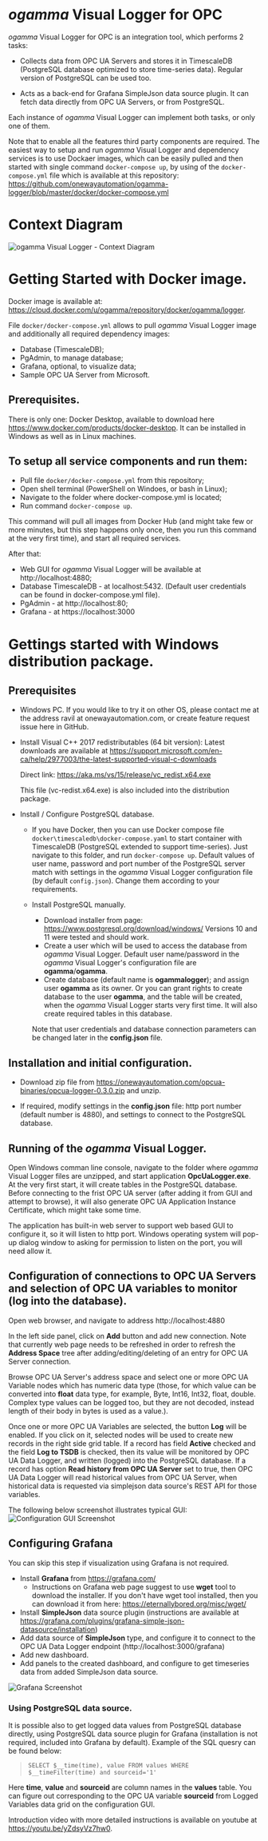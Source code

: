 # *ogamma* Visual Logger for OPC

*ogamma* Visual Logger for OPC is an integration tool, which performs 2 tasks:

* Collects data from OPC UA Servers and stores it in TimescaleDB (PostgreSQL database optimized to store time-series data). Regular version of PostgreSQL can be used too.

* Acts as a back-end for Grafana SimpleJson data source plugin. It can fetch data directly from OPC UA Servers, or from PostgreSQL. 

Each instance of *ogamma* Visual Logger can implement both tasks, or only one of them.

Note that to enable all the features third party components are required.  The easiest way to setup and run *ogamma* Visual Logger and dependency services is to use Dockaer images, which can be easily pulled and then started with single command ``docker-compose up``, by using of the ``docker-compose.yml`` file which is available at this repository: https://github.com/onewayautomation/ogamma-logger/blob/master/docker/docker-compose.yml

# Context Diagram
![*ogamma* Visual Logger - Context Diagram](https://raw.githubusercontent.com/onewayautomation/ogamma-logger/master/ContextDiagram.png)

# Getting Started with Docker image.

Docker image is available at: https://cloud.docker.com/u/ogamma/repository/docker/ogamma/logger.

File ``docker/docker-compose.yml`` allows to pull *ogamma* Visual Logger image and additionally all required dependency images:
* Database (TimescaleDB);
* PgAdmin, to manage database;
* Grafana, optional, to visualize data;
* Sample OPC UA Server from Microsoft.

## Prerequisites.

There is only one: Docker Desktop, available to download here https://www.docker.com/products/docker-desktop. It can be installed in Windows as well as in Linux machines.

## To setup all service components and run them:

* Pull file ``docker/docker-compose.yml`` from this repository;
* Open shell terminal (PowerShell on Windoes, or bash in Linux);
* Navigate to the folder where docker-compose.yml is located;
* Run command ``docker-compose up``.

This command will pull all images from Docker Hub (and might take few or more minutes, but this step happens only once, then you run this command at the very first time), and start all required services.

After that:
* Web GUI for *ogamma* Visual Logger will be available at http://localhost:4880;
* Database TimescaleDB - at localhost:5432. (Default user credentials can be found in docker-compose.yml file).
* PgAdmin - at http://localhost:80;
* Grafana - at https://localhost:3000

# Gettings started with Windows distribution package.

## Prerequisites

* Windows PC. 
  If you would like to try it on other OS, please contact me at the address ravil at onewayautomation.com, or create feature request issue here in GitHub. 

* Install Visual C++ 2017 redistributables (64 bit version):
  Latest downloads are available at https://support.microsoft.com/en-ca/help/2977003/the-latest-supported-visual-c-downloads
  
  Direct link: https://aka.ms/vs/15/release/vc_redist.x64.exe

	This file (vc-redist.x64.exe) is also included into the distribution package.

* Install / Configure PostgreSQL database.

  * If you have Docker, then you can use Docker compose file ``docker\timescaledb\docker-compose.yaml`` to start container with TimescaleDB (PostgreSQL extended to support time-series). Just navigate to this folder, and run ``docker-compose up``. Default values of user name, password and port number of the PostgreSQL server match with settings in the *ogamma* Visual Logger configuration file (by default ``config.json``). Change them according to your requirements.

  * Install PostgreSQL manually.
    * Download installer from page: https://www.postgresql.org/download/windows/ Versions 10 and 11 were tested and should work.
    * Create a user which will be used to access the database from *ogamma* Visual Logger. Default user name/password in the *ogamma* Visual Logger's configuration file are **ogamma**/**ogamma**.
    * Create database (default name is **ogammalogger**); and assign user **ogamma** as its owner. Or you can grant rights to create database to the user **ogamma**, and the table will be created, when the *ogamma* Visual Logger starts very first time. It will also create required tables in this database. 
  
	Note that user credentials and database connection parameters can be changed later in the **config.json** file. 
 

## Installation and initial configuration.

* Download zip file from https://onewayautomation.com/opcua-binaries/opcua-logger-0.3.0.zip and unzip.

* If required, modify settings in the **config.json** file: http port number (default number is 4880), and settings to connect to the PostgreSQL database. 

## Running of the *ogamma* Visual Logger.

Open Windows comman line console, navigate to the folder where *ogamma* Visual Logger files are unzipped, and start application **OpcUaLogger.exe**. 
At the very first start, it will create tables in the PostgreSQL database. Before connecting to the frist OPC UA server (after adding it from GUI and attempt to browse), it will also generate OPC UA Application Instance Certificate, which might take some time.

The application has built-in web server to support web based GUI to configure it, so it will listen to http port. Windows operating system will pop-up dialog window to asking for permission to listen on the port, you will need allow it.

## Configuration of connections to OPC UA Servers and selection of OPC UA variables to monitor (log into the database).

Open web browser, and navigate to address http://localhost:4880

In the left side panel, click on **Add** button and add new connection. Note that currently web page needs to be refreshed in order to refresh the **Address Space** tree after adding/editing/deleting of an entry for OPC UA Server connection.

Browse OPC UA Server's address space and select one or more OPC UA Variable nodes which has numeric data type 
(those, for which value can be converted into **float** data type, for example, Byte, Int16, Int32, float, double. Complex type values can be logged too, but they are not decoded, instead length of their body in bytes is used as a value.).

Once one or more OPC UA Variables are selected, the button **Log** will be enabled. 
If you click on it, selected nodes will be used to create 
new records in the right side grid table. If a record has field **Active** checked and the field **Log to TSDB** is checked, then its value will be monitored by OPC UA Data Logger, and written (logged) into the PostgreSQL database. 
If a record has option **Read history from OPC UA Server** set to true, then OPC UA Data Logger will read historical values from OPC UA Server, when historical data is requested via simplejson data source's REST API for those variables. 

The following below screenshot illustrates typical GUI:
![Configuration GUI Screenshot](https://raw.githubusercontent.com/onewayautomation/OPC-UA-Data-Logger/master/Config-Gui-Screenshot.png)

## Configuring Grafana

You can skip this step if visualization using Grafana is not required.

* Install **Grafana** from https://grafana.com/
  * Instructions on Grafana web page suggest to use **wget** tool to download the installer. 
  If you don't have wget tool installed, then you can download it from here: https://eternallybored.org/misc/wget/
* Install **SimpleJson** data source plugin (instructions are available at https://grafana.com/plugins/grafana-simple-json-datasource/installation)
* Add data source of **SimpleJson** type, and configure it to connect to the OPC UA Data Logger endpoint (http://localhost:3000/grafana)
* Add new dashboard.
* Add panels to the created dashboard, and configure to get timeseries data from added SimpleJson data source.

![Grafana Screenshot](https://raw.githubusercontent.com/onewayautomation/OPC-UA-Data-Logger/master/Grafana-Screenshot.png)

### Using PostgreSQL data source.
It is possible also to get logged data values from PostgreSQL database directly, 
using PostgreSQL data source plugin for Grafana (installation is not required, included into Grafana by default).
Example of the SQL quesry can be found below:

>` SELECT
  $__time(time),
  value
FROM
  values
WHERE
  $__timeFilter(time) and sourceid='1'
`

Here **time**, **value** and **sourceid** are column names in the **values** table. 
You can figure out corresponding to the OPC UA variable **sourceid** from 
Logged Variables data grid on the configuration GUI.

Introduction video with more detailed instructions is available on youtube at https://youtu.be/yZdsyVz7hw0.